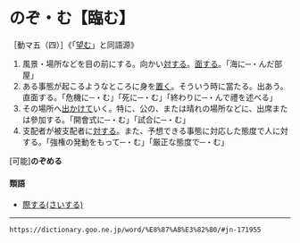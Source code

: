 # のぞ・む【臨む】 
［動マ五（四）］《「[望む](https://dictionary.goo.ne.jp/word/%E6%9C%9B%E3%82%80/#jn-171954)」と同語源》

1.   風景・場所などを目の前にする。向かい[対する](たいする（対する）)。[面する](めんする（面する）)。「海に─・んだ部屋」
2.   ある事態が起こるようなところに身を[置く](おく（置く）)。そういう時に當たる。出あう。直面する。「危機に─・む」「死に─・む」「終わりに─・んで禮を述べる」
3.   その場所へ[出かけて](でかける（出掛ける）)いく。特に、公の、または晴れの場所などに、出席または參加する。「開會式に─・む」「試合に─・む」
4.   支配者が被支配者に[対する](たいする（対する）)。また、予想できる事態に対応した態度で人に対する。「強権の発動をもって─・む」「厳正な態度で─・む」
    

\[可能\]**のぞめる**

#### 類語

-   [際する(さいする)](https://dictionary.goo.ne.jp/word/%E9%9A%9B%E3%81%99%E3%82%8B/#jn-85221)
---
`https://dictionary.goo.ne.jp/word/%E8%87%A8%E3%82%80/#jn-171955`